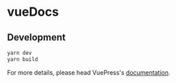# vueDocs

> 

## Development

```bash
yarn dev
yarn build
```

For more details, please head VuePress's [documentation](https://v1.vuepress.vuejs.org/).

